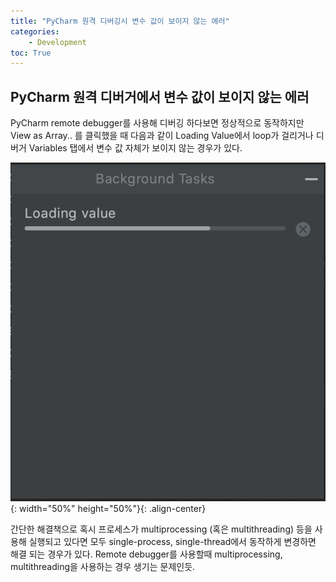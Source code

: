 ```yaml
---
title: "PyCharm 원격 디버깅시 변수 값이 보이지 않는 에러"
categories:
    - Development
toc: True
---
```

## PyCharm 원격 디버거에서 변수 값이 보이지 않는 에러
PyCharm remote debugger를 사용해 디버깅 하다보면 정상적으로 동작하지만 View as Array.. 를 클릭했을 때 다음과 같이 Loading Value에서 loop가 걸리거나 디버거 Variables 탭에서 변수 값 자체가 보이지 않는 경우가 있다.

![디버거 에러](/images/misc/pycharm_remote_debugger_loop.png){: width="50%" height="50%"}{: .align-center}

간단한 해결책으로 혹시 프로세스가 multiprocessing (혹은 multithreading) 등을 사용해 실행되고 있다면 모두 single-process, single-thread에서 동작하게 변경하면 해결 되는 경우가 있다. Remote debugger를 사용할때 multiprocessing, multithreading을 사용하는 경우 생기는 문제인듯.